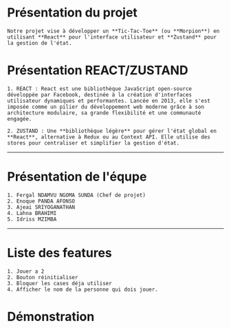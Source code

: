 # Présentation du projet
    Notre projet vise à développer un **Tic-Tac-Toe** (ou **Morpion**) en utilisant **React** pour l'interface utilisateur et **Zustand** pour la gestion de l'état.
    
# Présentation REACT/ZUSTAND
    1. REACT : React est une bibliothèque JavaScript open-source développée par Facebook, destinée à la création d'interfaces utilisateur dynamiques et performantes. Lancée en 2013, elle s'est imposée comme un pilier du développement web moderne grâce à son architecture modulaire, sa grande flexibilité et une communauté engagée.

    2. ZUSTAND : Une **bibliothèque légère** pour gérer l'état global en **React**, alternative à Redux ou au Context API. Elle utilise des stores pour centraliser et simplifier la gestion d'état.

---
# Présentation de l'équpe
    1. Fergal NDAMVU NGOMA SUNDA (Chef de projet)
    2. Enoque PANDA AFONSO 
    3. Ajeai SRIYOGANATHAN
    4. Lahna BRAHIMI
    5. Idriss MZIMBA 
---

# Liste des features
    1. Jouer a 2
    2. Bouton réinitialiser
    3. Bloquer les cases déja utiliser
    4. Afficher le nom de la personne qui dois jouer.

# Démonstration



